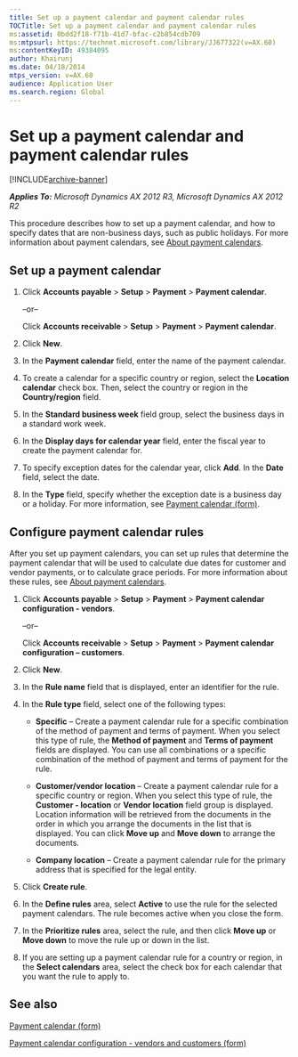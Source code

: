 ```yaml
---
title: Set up a payment calendar and payment calendar rules
TOCTitle: Set up a payment calendar and payment calendar rules
ms:assetid: 0bdd2f18-f71b-41d7-bfac-c2b854cdb709
ms:mtpsurl: https://technet.microsoft.com/library/JJ677322(v=AX.60)
ms:contentKeyID: 49384095
author: Khairunj
ms.date: 04/18/2014
mtps_version: v=AX.60
audience: Application User
ms.search.region: Global
---
```


# Set up a payment calendar and payment calendar rules 


[!INCLUDE[archive-banner](includes/archive-banner.md)]


_**Applies To:** Microsoft Dynamics AX 2012 R3, Microsoft Dynamics AX 2012 R2_

This procedure describes how to set up a payment calendar, and how to specify dates that are non-business days, such as public holidays. For more information about payment calendars, see [About payment calendars](about-payment-calendars.md).

## Set up a payment calendar

1.  Click **Accounts payable** \> **Setup** \> **Payment** \> **Payment calendar**.
    
    –or–
    
    Click **Accounts receivable** \> **Setup** \> **Payment** \> **Payment calendar**.

2.  Click **New**.

3.  In the **Payment calendar** field, enter the name of the payment calendar.

4.  To create a calendar for a specific country or region, select the **Location calendar** check box. Then, select the country or region in the **Country/region** field.

5.  In the **Standard business week** field group, select the business days in a standard work week.

6.  In the **Display days for calendar year** field, enter the fiscal year to create the payment calendar for.

7.  To specify exception dates for the calendar year, click **Add**. In the **Date** field, select the date.

8.  In the **Type** field, specify whether the exception date is a business day or a holiday. For more information, see [Payment calendar (form)](https://technet.microsoft.com/library/jj677409\(v=ax.60\)).

## Configure payment calendar rules

After you set up payment calendars, you can set up rules that determine the payment calendar that will be used to calculate due dates for customer and vendor payments, or to calculate grace periods. For more information about these rules, see [About payment calendars](about-payment-calendars.md).

1.  Click **Accounts payable** \> **Setup** \> **Payment** \> **Payment calendar configuration - vendors**.
    
    –or–
    
    Click **Accounts receivable** \> **Setup** \> **Payment** \> **Payment calendar configuration – customers**.

2.  Click **New**.

3.  In the **Rule name** field that is displayed, enter an identifier for the rule.

4.  In the **Rule type** field, select one of the following types:
    
      - **Specific** – Create a payment calendar rule for a specific combination of the method of payment and terms of payment. When you select this type of rule, the **Method of payment** and **Terms of payment** fields are displayed. You can use all combinations or a specific combination of the method of payment and terms of payment for the rule.
    
      - **Customer/vendor location** – Create a payment calendar rule for a specific country or region. When you select this type of rule, the **Customer - location** or **Vendor location** field group is displayed. Location information will be retrieved from the documents in the order in which you arrange the documents in the list that is displayed. You can click **Move up** and **Move down** to arrange the documents.
    
      - **Company location** – Create a payment calendar rule for the primary address that is specified for the legal entity.

5.  Click **Create rule**.

6.  In the **Define rules** area, select **Active** to use the rule for the selected payment calendars. The rule becomes active when you close the form.

7.  In the **Prioritize rules** area, select the rule, and then click **Move up** or **Move down** to move the rule up or down in the list.

8.  If you are setting up a payment calendar rule for a country or region, in the **Select calendars** area, select the check box for each calendar that you want the rule to apply to.

## See also

[Payment calendar (form)](https://technet.microsoft.com/library/jj677409\(v=ax.60\))

[Payment calendar configuration - vendors and customers (form)](https://technet.microsoft.com/library/jj677400\(v=ax.60\))

  


